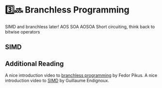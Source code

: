 # 3️⃣🔜 Branchless Programming
SIMD and branchless later!
AOS SOA AOSOA
Short circuiting, think back to bitwise operators

## SIMD

## Additional Reading
A nice introduction video to [branchless programming](https://www.youtube.com/watch?v=g-WPhYREFjk) by Fedor Pikus.
A nice introduction video to [SIMD](https://www.youtube.com/watch?v=x5tK5ET6Q1I) by Guillaume Endignoux.

